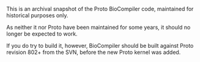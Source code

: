 This is an archival snapshot of the Proto BioCompiler code, maintained for historical purposes only.

As neither it nor Proto have been maintained for some years, it should no longer be expected to work. 

If you do try to build it, however, BioCompiler should be built against Proto revision 802+ from the SVN, before the new Proto kernel was added.


